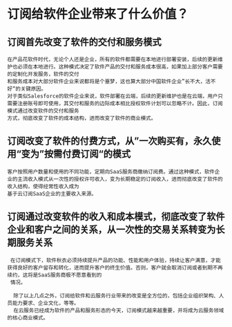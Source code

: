# 订阅给软件企业带来了什么价值？


## 订阅首先改变了软件的交付和服务模式

    在产品花软件时代，无论个人还是企业，所有的软件都需要在本地进行部署安装，后续的更新维护也必须在本地进行。这种模式决定了软件产品的交付和服务成本很高，如果加上部分客户需要的定制化开发服务，软件的交付
    和服务成本对大部分软件企业来说都将是个噩梦，这也算大部分中国软件企业”长不大，活不好“的关键原因。
    对于类似Salesforce的软件企业来说，软件部署在云端，后续的更新维护也是在云端，用户只需要注册账号即可使用，其交付和服务的边际成本相比授权软件计划可以忽略不计。因此，订阅模式通过改变软件的交付和服务
    方式，彻底改变了软件的成本结构，进而改变了软件的商业模式。

## 订阅改变了软件的付费方式，从”一次购买有，永久使用“变为”按需付费订阅“的模式

    客户按照用户数量和使用的不同功能，定期向SaaS服务商缴纳订阅费。通过这种模式，软件企业的主流收入模式从一次性的授权许可收入，变为长期稳定的订阅收入，进而彻底改变了软件的收入结构，使得经常性收入成为
    基于云订阅SaaS企业的主要收入来源。
    
## 订阅通过改变软件的收入和成本模式，彻底改变了软件企业和客户之间的关系，从一次性的交易关系转变为长期服务关系

     在订阅模式下，软件秋衣必须持续提升产品的功能、性能和用户体验，持续让客户满意，才能获得良好的客户留存和转化，进而提升客户的终生价值。否则，客户就会取消订阅或者到期不再续约，这将是SaaS服务商极不愿意看到的
     情况。

      除了以上几点之外，订阅给软件和云服务行业带来的改变是全方位的，包括企业组织架构、人员能力要求、企业文化，等等。
      在云服务已经成为软件的产品和服务形态的今天，订阅模式越来越重要，并将成为云服务领域的核心商业模式。

